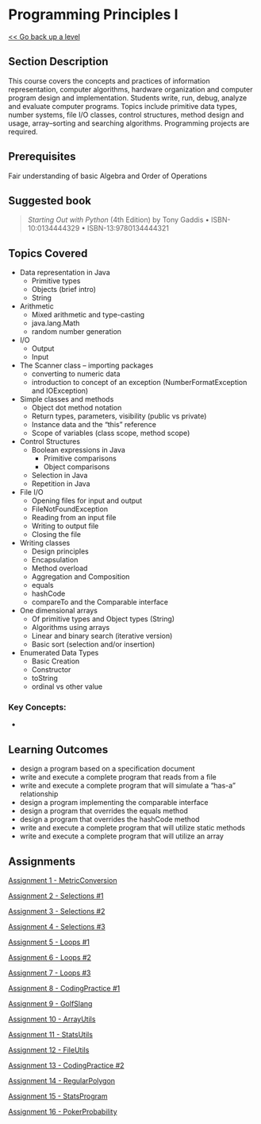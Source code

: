 # Programming Principles I

[<< Go back up a level](/Year_One/Year_One.md)

## Section Description

This course covers the concepts and practices of information representation, computer algorithms, hardware organization and computer program design and implementation. Students write, run, debug, analyze and evaluate computer programs. Topics include primitive data types, number systems, file I/O classes, control structures, method design and usage, array–sorting and searching algorithms. Programming projects are required.

## Prerequisites

Fair understanding of basic Algebra and Order of Operations

## Suggested book

> *Starting Out with Python* (4th Edition) by Tony Gaddis • ISBN-10:0134444329 • ISBN-13:9780134444321

## Topics Covered 
*   Data representation in Java 
    *   Primitive types
    *   Objects (brief intro)
    *   String
*   Arithmetic
    *   Mixed arithmetic and type-casting
    *   java.lang.Math
    *   random number generation
*	I/O 
    *   Output
    *   Input
*	The Scanner class – importing packages
    *   converting to numeric data
    *   introduction to concept of an exception (NumberFormatException and IOException)
*	Simple classes and methods 
    *   Object dot method notation
    *   Return types, parameters, visibility (public vs private)
    *   Instance data and the “this” reference
    *   Scope of variables (class scope, method scope)
*   Control Structures
    *   Boolean expressions in Java 
        *   Primitive comparisons
        *   Object comparisons
    *   Selection in Java 
    *   Repetition in Java 
*   File I/O 
    *	Opening files for input and output
    *	FileNotFoundException
    *	Reading from an input file
    *	Writing to output file
    *	Closing the file
*   Writing classes 
    *	Design principles
    *   Encapsulation
    *   Method overload
    *   Aggregation and Composition
    *   equals
    *   hashCode
    *   compareTo and the Comparable interface
*   One dimensional arrays 
    *	Of primitive types and Object types (String)
    *	Algorithms using arrays
    *	Linear and binary search (iterative version)
    *	Basic sort (selection and/or insertion)
*   Enumerated Data Types 
    *   Basic Creation
    *   Constructor
    *   toString
    *   ordinal vs other value

### Key Concepts:
*   


## Learning Outcomes 
* design a program based on a specification document
* write and execute a complete program that reads from a file
* write and execute a complete program that will simulate a “has-a” relationship
* design a program implementing the comparable interface
* design a program that overrides the equals method
* design a program that overrides the hashCode method
* write and execute a complete program that will utilize static methods
* write and execute a complete program that will utilize an array


## Assignments

[Assignment 1 - MetricConversion](Assignment1.md)

[Assignment 2 - Selections #1](Assignment2.md)

[Assignment 3 - Selections #2](Assignment3.md)

[Assignment 4 - Selections #3](Assignment4.md)

[Assignment 5 - Loops #1](Assignment5.md)

[Assignment 6 - Loops #2](Assignment6.md)

[Assignment 7 - Loops #3](Assignment7.md)

[Assignment 8 - CodingPractice #1](Assignment8.md)

[Assignment 9 - GolfSlang](Assignment9.md)

[Assignment 10 - ArrayUtils](Assignment10.md)

[Assignment 11 - StatsUtils](Assignment11.md)

[Assignment 12 - FileUtils](Assignment12.md)

[Assignment 13 - CodingPractice #2](Assignment13.md)

[Assignment 14 - RegularPolygon](Assignment14.md)

[Assignment 15 - StatsProgram](Assignment15.md)

[Assignment 16 - PokerProbability](Assignment16.md)